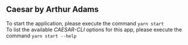 ## Caesar by Arthur Adams

To start the application, please execute the command `yarn start`\
To list the available _CAESAR-CLI_ options for this app, please execute the command `yarn start --help`
